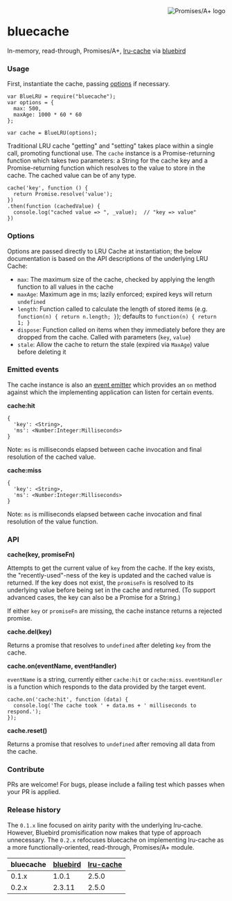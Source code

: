 <a href="http://promisesaplus.com/">
    <img src="http://promisesaplus.com/assets/logo-small.png" alt="Promises/A+ logo" title="Promises/A+ 1.0 compliant" align="right" />
</a>

bluecache
=========

In-memory, read-through, Promises/A+, [lru-cache](https://github.com/isaacs/node-lru-cache/issues) via [bluebird](https://github.com/petkaantonov/bluebird)


### Usage

First, instantiate the cache, passing [options](https://github.com/kurttheviking/bluecache#Options) if necessary.

```
var BlueLRU = require("bluecache");
var options = {
  max: 500,
  maxAge: 1000 * 60 * 60
};

var cache = BlueLRU(options);
```

Traditional LRU cache "getting" and "setting" takes place within a single call, promoting functional use. The `cache` instance is a Promise-returning function which takes two parameters: a String for the cache key and a Promise-returning function which resolves to the value to store in the cache. The cached value can be of any type.

```
cache('key', function () {
  return Promise.resolve('value');
})
.then(function (cachedValue) {
  console.log("cached value => ", _value);  // "key => value"
})
```


### Options

Options are passed directly to LRU Cache at instantiation; the below documentation is based on the API descriptions of the underlying LRU Cache:

- `max`: The maximum size of the cache, checked by applying the length function to all values in the cache
- `maxAge`: Maximum age in ms; lazily enforced; expired keys will return `undefined`
- `length`: Function called to calculate the length of stored items (e.g. `function(n) { return n.length; }`); defaults to `function(n) { return 1; }`
- `dispose`: Function called on items when they immediately before they are dropped from the cache. Called with parameters (`key`, `value`)
- `stale`: Allow the cache to return the stale (expired via `MaxAge`) value before deleting it


### Emitted events

The cache instance is also an [event emitter](http://nodejs.org/api/events.html#events_class_events_eventemitter) which provides an `on` method against which the implementing application can listen for certain events.


**cache:hit**

```
{
  'key': <String>,
  'ms': <Number:Integer:Milliseconds>
}
```
Note: `ms` is milliseconds elapsed between cache invocation and final resolution of the cached value.


**cache:miss**

```
{
  'key': <String>,
  'ms': <Number:Integer:Milliseconds>
}
```
Note: `ms` is milliseconds elapsed between cache invocation and final resolution of the value function.


### API

**cache(key, promiseFn)**

Attempts to get the current value of `key` from the cache. If the key exists, the "recently-used"-ness of the key is updated and the cached value is returned. If the key does not exist, the `promiseFn` is resolved to its underlying value before being set in the cache and returned. (To support advanced cases, the key can also be a Promise for a String.)

If either `key` or `promiseFn` are missing, the cache instance returns a rejected promise.


**cache.del(key)**

Returns a promise that resolves to `undefined` after deleting `key` from the cache.


**cache.on(eventName, eventHandler)**

`eventName` is a string, currently either `cache:hit` or `cache:miss`. `eventHandler` is a function which responds to the data provided by the target event.

```
cache.on('cache:hit', function (data) {
  console.log('The cache took ' + data.ms + ' milliseconds to respond.');
});
```


**cache.reset()**

Returns a promise that resolves to `undefined` after removing all data from the cache.


### Contribute

PRs are welcome! For bugs, please include a failing test which passes when your PR is applied.


### Release history

The `0.1.x` line focused on airity parity with the underlying lru-cache. However, Bluebird promisification now makes that type of approach unnecessary.  The `0.2.x` refocuses bluecache on implementing lru-cache as a more functionally-oriented, read-through, Promises/A+ module.

| bluecache | [bluebird](https://github.com/petkaantonov/bluebird) | [lru-cache](https://github.com/isaacs/node-lru-cache) |
| --- | :--- | :--- |
| 0.1.x | 1.0.1 | 2.5.0 |
| 0.2.x | 2.3.11 | 2.5.0 |
